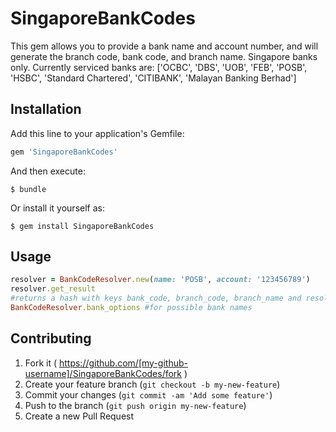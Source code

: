 # SingaporeBankCodes
This gem allows you to provide a bank name and account number, and will generate the branch code, bank code, and branch name. Singapore banks only. Currently serviced banks are:
 ['OCBC', 'DBS', 'UOB', 'FEB', 'POSB', 'HSBC', 'Standard Chartered', 'CITIBANK', 'Malayan Banking Berhad']

## Installation

Add this line to your application's Gemfile:

```ruby
gem 'SingaporeBankCodes'
```

And then execute:

    $ bundle

Or install it yourself as:

    $ gem install SingaporeBankCodes

## Usage
```ruby
resolver = BankCodeResolver.new(name: 'POSB', account: '123456789')
resolver.get_result
#returns a hash with keys bank_code, branch_code, branch_name and resolved account number, which can be different from supplied account number
BankCodeResolver.bank_options #for possible bank names
```


## Contributing

1. Fork it ( https://github.com/[my-github-username]/SingaporeBankCodes/fork )
2. Create your feature branch (`git checkout -b my-new-feature`)
3. Commit your changes (`git commit -am 'Add some feature'`)
4. Push to the branch (`git push origin my-new-feature`)
5. Create a new Pull Request
